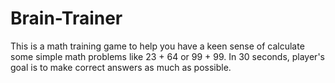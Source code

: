 # Brain-Trainer
This is a math training game to help you have a keen sense of calculate some simple math problems like 23 + 64 or 99 + 99. In 30 seconds, player's goal is to make correct answers as much as possible.
